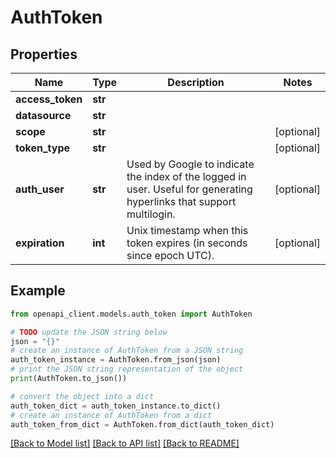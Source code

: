# AuthToken


## Properties

Name | Type | Description | Notes
------------ | ------------- | ------------- | -------------
**access_token** | **str** |  | 
**datasource** | **str** |  | 
**scope** | **str** |  | [optional] 
**token_type** | **str** |  | [optional] 
**auth_user** | **str** | Used by Google to indicate the index of the logged in user. Useful for generating hyperlinks that support multilogin. | [optional] 
**expiration** | **int** | Unix timestamp when this token expires (in seconds since epoch UTC). | [optional] 

## Example

```python
from openapi_client.models.auth_token import AuthToken

# TODO update the JSON string below
json = "{}"
# create an instance of AuthToken from a JSON string
auth_token_instance = AuthToken.from_json(json)
# print the JSON string representation of the object
print(AuthToken.to_json())

# convert the object into a dict
auth_token_dict = auth_token_instance.to_dict()
# create an instance of AuthToken from a dict
auth_token_from_dict = AuthToken.from_dict(auth_token_dict)
```
[[Back to Model list]](../README.md#documentation-for-models) [[Back to API list]](../README.md#documentation-for-api-endpoints) [[Back to README]](../README.md)


